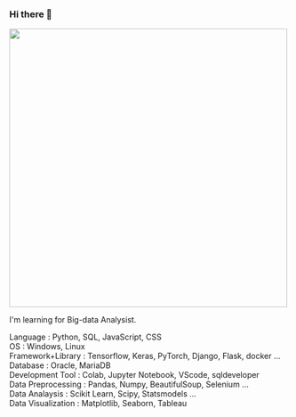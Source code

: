 ### Hi there 👋

<!--
**MiddleJo/MiddleJo** is a ✨ _special_ ✨ repository because its `README.md` (this file) appears on your GitHub profile.

Here are some ideas to get you started:

- 🔭 I’m currently working on ...
- 🌱 I’m currently learning ...
- 👯 I’m looking to collaborate on ...
- 🤔 I’m looking for help with ...
- 💬 Ask me about ...
- 📫 How to reach me: ...
- 😄 Pronouns: ...
- ⚡ Fun fact: ...
-->
<!-- <img src="https://img.shields.io/badge/Python-3766AB?style=flat-square&logo=Python&logoColor=white"/> -->

<img src = "https://user-images.githubusercontent.com/96767467/175222361-15131b04-89ab-4808-89f8-9cc1e9b51dc3.jpg" width = "500" height = "500"/>


I'm learning for Big-data Analysist.

Language : Python, SQL, JavaScript, CSS  
OS : Windows, Linux  
Framework+Library : Tensorflow, Keras, PyTorch, Django, Flask, docker ...  
Database : Oracle, MariaDB  
Development Tool : Colab, Jupyter Notebook, VScode, sqldeveloper  
Data Preprocessing : Pandas, Numpy, BeautifulSoup, Selenium ...  
Data Analaysis : Scikit Learn, Scipy, Statsmodels ...  
Data Visualization : Matplotlib, Seaborn, Tableau  
